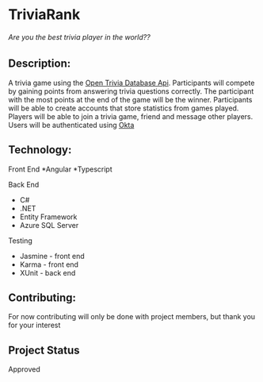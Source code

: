 # TriviaRank

###### Are you the best trivia player in the world??

## Description:

A trivia game using the [Open Trivia Database Api](https://opentdb.com/). Participants will compete by gaining points from answering trivia questions correctly. The participant with the most points at the end of the game will be the winner. Participants will be able to create accounts that store statistics from games played.  Players will be able to join a trivia game, friend and message other players.  Users will be authenticated using [Okta](https://www.okta.com/)

## Technology:
Front End
*Angular 
*Typescript

Back End
* C#
* .NET
* Entity Framework
* Azure SQL Server

Testing
* Jasmine - front end
* Karma - front end
* XUnit - back end

## Contributing:
For now contributing will only be done with project members, but thank you for your interest

## Project Status 
Approved
